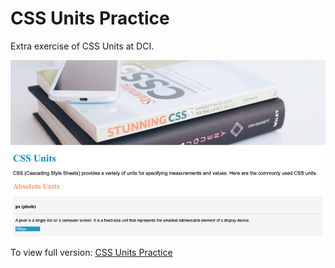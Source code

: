 # CSS Units Practice
Extra exercise of CSS Units at DCI.

![website screenshot](./img/readme_image.png)

To view full version: [CSS Units Practice](https://yukosuga.github.io/css-units/)